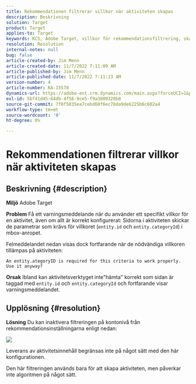 ```yaml
---
title: Rekommendationen filtrerar villkor när aktiviteten skapas
description: Beskrivning
solution: Target
product: Target
applies-to: Target
keywords: KCS, Adobe Target, villkor för rekommendationsfiltrering, skapa aktivitet, aktivitets-URL, entitet, categoryID, entity.id, entity.categoryId
resolution: Resolution
internal-notes: null
bug: false
article-created-by: Jim Menn
article-created-date: 11/7/2022 7:11:09 AM
article-published-by: Jim Menn
article-published-date: 11/7/2022 7:11:23 AM
version-number: 4
article-number: KA-15578
dynamics-url: https://adobe-ent.crm.dynamics.com/main.aspx?forceUCI=1&pagetype=entityrecord&etn=knowledgearticle&id=f069e259-6b5e-ed11-9561-6045bd0065f9
exl-id: 5bf41d45-64db-4f56-9ce5-f9a3809320b8
source-git-commit: 7f0f5035ea7cebd60f6ec7bda9de6225b6c602a4
workflow-type: tm+mt
source-wordcount: '0'
ht-degree: 0%

---
```


# Rekommendationen filtrerar villkor när aktiviteten skapas

## Beskrivning {#description}


<b>Miljö</b>
Adobe Target

<b>Problem</b>
Få ett varningsmeddelande när du använder ett specifikt villkor för en aktivitet, även om allt är korrekt konfigurerat: Sidorna i aktiviteten skickar de parametrar som krävs för villkoret (`entity.id` och `entity.categoryId`) i mbox-anropet.

Felmeddelandet nedan visas dock fortfarande när de nödvändiga villkoren tillämpas på aktiviteten:


```
An entity.ategoryID is required for this criteria to work properly. Use it anyway?
```


<b>Orsak</b>
Ibland kan aktivitetsverktyget inte&quot;hämta&quot; korrekt som sidan är taggad med `entity.id` och `entity.categoryId` och fortfarande visar varningsmeddelandet.




## Upplösning {#resolution}


<b>Lösning</b>
Du kan inaktivera filtreringen på kontonivå från rekommendationsinställningarna enligt nedan:

![](http://omniture.custhelp.com/ci/inlineImage/get/3041012/5090ecb0bec7673ef3ad943bd35f9095)

Leverans av aktivitetsinnehåll begränsas inte på något sätt med den här konfigurationen.

Den här filtreringen används bara för att skapa aktiviteten, men påverkar inte algoritmen på något sätt.
